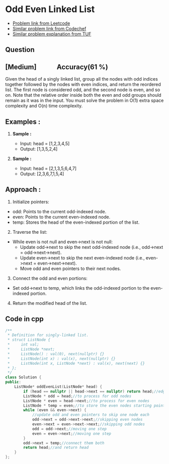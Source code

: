 # Odd Even Linked List
- [Problem link from Leetcode](https://leetcode.com/problems/odd-even-linked-list/description/)
- [Similar problem link from Codechef](https://www.codechef.com/practice/course/linked-lists/LINKLISTP/problems/SEGEO?tab=statement)
- [Similar problem explanation from TUF](https://takeuforward.org/data-structure/segregate-even-and-odd-nodes-in-linkedlist)
## Question
## [Medium] &nbsp;&nbsp;&nbsp;&nbsp;&nbsp;&nbsp;&nbsp;&nbsp;&nbsp;&nbsp;&nbsp; Accuracy(61 %)
Given the head of a singly linked list, group all the nodes with odd indices together followed by the nodes with even indices, and return the reordered list.
The first node is considered odd, and the second node is even, and so on.
Note that the relative order inside both the even and odd groups should remain as it was in the input.
You must solve the problem in O(1) extra space complexity and O(n) time complexity.
## Examples :
1. **Sample :**<br>
    - Input: head = [1,2,3,4,5]
    - Output: [1,3,5,2,4]

2. **Sample :**<br>
    - Input: head = [2,1,3,5,6,4,7]
    - Output: [2,3,6,7,1,5,4]
## Approach :
1. Initialize pointers:
  - odd: Points to the current odd-indexed node.
  - even: Points to the current even-indexed node.
  - temp: Stores the head of the even-indexed portion of the list.
2. Traverse the list:
  - While even is not null and even->next is not null:
    - Update odd->next to skip the next odd-indexed node (i.e., odd->next = odd->next->next).
    - Update even->next to skip the next even-indexed node (i.e., even->next = even->next->next).
    - Move odd and even pointers to their next nodes.
3. Connect the odd and even portions:
  - Set odd->next to temp, which links the odd-indexed portion to the even-indexed portion.
4. Return the modified head of the list.
## Code in cpp
```cpp
/**
 * Definition for singly-linked list.
 * struct ListNode {
 *     int val;
 *     ListNode *next;
 *     ListNode() : val(0), next(nullptr) {}
 *     ListNode(int x) : val(x), next(nullptr) {}
 *     ListNode(int x, ListNode *next) : val(x), next(next) {}
 * };
 */
class Solution {
public:
    ListNode* oddEvenList(ListNode* head) {
        if (head == nullptr || head->next == nullptr) return head;//edge case 
        ListNode * odd = head;//to process for odd nodes
        ListNode * even = head->next;//to process for even nodes
        ListNode * temp = even;//to store the even nodes starting point
        while (even && even->next) {
            //update odd and even pointers to skip one node each
            odd->next = odd->next->next;//skipping even nodes
            even->next = even->next->next;//skipping odd nodes
            odd = odd->next;//moving one step
            even = even->next;//moving one step
        }
        odd->next = temp;//connect them both 
        return head;//and return head
    }
};
```
